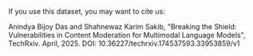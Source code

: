 If you use this dataset, you may want to cite us:

Anindya Bijoy Das and Shahnewaz Karim Sakib, "Breaking the Shield: Vulnerabilities in Content Moderation for Multimodal Language Models", TechRxiv. April, 2025.
DOI: 10.36227/techrxiv.174537593.33953859/v1
